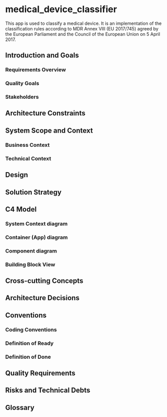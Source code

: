 # medical_device_classifier

This app is used to classify a medical device. It is an implementation of the classification rules according to MDR Annex VIII (EU 2017/745) agreed by the European Parliament and the Council of the European Union on 5 April 2017.

## Introduction and Goals
### Requirements Overview
### Quality Goals
### Stakeholders
## Architecture Constraints
## System Scope and Context
### Business Context
### Technical Context
## Design
## Solution Strategy
## C4 Model
### System Context diagram
### Container (App) diagram
### Component diagram
### Building Block View
## Cross-cutting Concepts
## Architecture Decisions
## Conventions
### Coding Conventions
### Definition of Ready
### Definition of Done
## Quality Requirements
## Risks and Technical Debts
## Glossary
